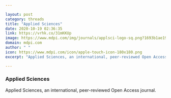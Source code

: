 ```yaml
---

layout: post
category: threads
title: "Applied Sciences"
date: 2020-10-19 02:36:35
link: https://vrhk.co/31mKKUp
image: https://www.mdpi.com/img/journals/applsci-logo-sq.png?1693b1ae19024e2e
domain: mdpi.com
author: " "
icon: https://www.mdpi.com/icon/apple-touch-icon-180x180.png
excerpt: "Applied Sciences, an international, peer-reviewed Open Access journal."

---
```


### Applied Sciences

Applied Sciences, an international, peer-reviewed Open Access journal.